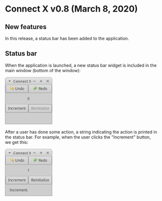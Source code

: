 # Connect X v0.8 (March 8, 2020)

## New features

In this release, a status bar has been added to the application.


## Status bar

When the application is launched, a new status bar widget is included in the main window (bottom of the window):

![Status bar at launch](./launch.png)

After a user has done some action, a string indicating the action is printed in the status bar. For example, when the user clicks the "Increment" button, we get this:

![Status bar after user action](./userAction.png)

